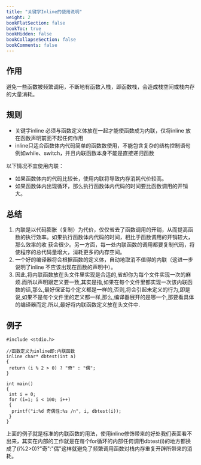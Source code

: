 ```yaml
---
title: "关键字Inline的使用说明"
weight: 2
bookFlatSection: false
bookToc: true
bookHidden: false
bookCollapseSection: false
bookComments: false
---
```

## 作用
避免一些函数被频繁调用，不断地有函数入栈，即函数栈，会造成栈空间或栈内存的大量消耗。

## 规则
- 关键字inline 必须与函数定义体放在一起才能使函数成为内联，仅将inline 放在函数声明前面不起任何作用
- inline只适合函数体内代码简单的函数数使用，不能包含复杂的结构控制语句例如while、switch，并且内联函数本身不能是直接递归函数

以下情况不宜使用内联：
- 如果函数体内的代码比较长，使用内联将导致内存消耗代价较高。
- 如果函数体内出现循环，那么执行函数体内代码的时间要比函数调用的开销大。

## 总结
1. 内联是以代码膨胀（复制）为代价，仅仅省去了函数调用的开销，从而提高函数的执行效率。如果执行函数体内代码的时间，相比于函数调用的开销较大，那么效率的收
获会很少。另一方面，每一处内联函数的调用都要复制代码，将使程序的总代码量增大，消耗更多的内存空间。
2. 一个好的编译器将会根据函数的定义体，自动地取消不值得的内联（这进一步说明了inline 不应该出现在函数的声明中）。
3. 因此,将内联函数放在头文件里实现是合适的,省却你为每个文件实现一次的麻烦.而所以声明跟定义要一致,其实是指,如果在每个文件里都实现一次该内联函数的话,那么,最好保证每个定义都是一样的,否则,将会引起未定义的行为,即是说,如果不是每个文件里的定义都一样,那么,编译器展开的是哪一个,那要看具体的编译器而定.所以,最好将内联函数定义放在头文件中. 

## 例子
```
#include <stdio.h>  
 
//函数定义为inline即:内联函数  
inline char* dbtest(int a) 
{  
 return (i % 2 > 0) ? "奇" : "偶";  
}   
  
int main()  
{  
 int i = 0;  
 for (i=1; i < 100; i++) 
 {  
  printf("i:%d 奇偶性:%s /n", i, dbtest(i));      
 }  
} 
```
上面的例子就是标准的内联函数的用法，使用inline修饰带来的好处我们表面看不出来，其实在内部的工作就是在每个for循环的内部任何调用dbtest(i)的地方都换成了(i%2>0)?"奇":"偶"这样就避免了频繁调用函数对栈内存重复开辟所带来的消耗。
